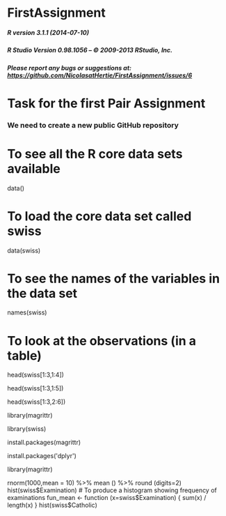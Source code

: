 FirstAssignment
===============


##### R version 3.1.1 (2014-07-10)

##### R Studio Version 0.98.1056 – © 2009-2013 RStudio, Inc.

##### Please report any bugs or suggestions at: https://github.com/NicolasatHertie/FirstAssignment/issues/6

# Task for the first Pair Assignment
### We need to create a new public GitHub repository

# To see all the R core data sets available
data() 

# To load the core data set called swiss
data(swiss) 

# To see the names of the variables in the data set
names(swiss) 

# To look at the observations (in a table)
head(swiss[1:3,1:4]) 

head(swiss[1:3,1:5])

head(swiss[1:3,2:6])

library(magrittr)

library(swiss)

install.packages(magrittr)

install.packages('dplyr')

library(magrittr)

rnorm(1000,mean = 10) %>% mean () %>% round (digits=2)
hist(swiss$Examination) # To produce a histogram showing frequency of examinations
fun_mean <- function (x=swiss$Examination) {
    sum(x) / length(x)
}
hist(swiss$Catholic)


